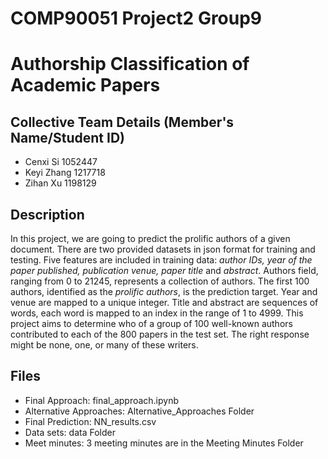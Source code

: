 # COMP90051 Project2 Group9
# Authorship Classification of Academic Papers

## Collective Team Details (Member's Name/Student ID)
- Cenxi Si 1052447
- Keyi Zhang 1217718
- Zihan Xu 1198129


## Description
In this project, we are going to predict the prolific authors of a given document. There are two provided datasets in json format for training and testing. Five features are included in training data: _author IDs, year of the paper published, publication venue, paper title_ and _abstract_. Authors field, ranging from 0 to 21245, represents a collection of authors. The first 100 authors, identified as the _prolific authors_, is the prediction target. Year and venue are mapped to a unique integer. Title and abstract are sequences of words, each word is mapped to an index in the range of 1 to 4999. This project aims to determine who of a group of 100 well-known authors contributed to each of the 800 papers in the test set. The right response might be none, one, or many of these writers.


## Files
- Final Approach: final_approach.ipynb
- Alternative Approaches: Alternative_Approaches Folder
- Final Prediction: NN_results.csv
- Data sets: data Folder
- Meet minutes: 3 meeting minutes are in the Meeting Minutes Folder
